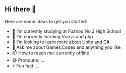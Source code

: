 ## Hi there 👋

Here are some ideas to get you started:

- 🔭 I’m currently studying at Fuzhou No.3 High School
- 🌱 I’m currently learning Vue.js and php
- 👯 I’m looking to learn more about Unity and C#
- 💬 Ask me about Games,Codes and anything you like
- 📫 How to reach me: currently offline
- 😄 Pronouns: ...
- ⚡ Fun fact: ...


